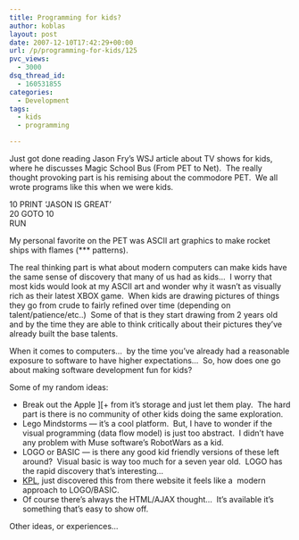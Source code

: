 ```yaml
---
title: Programming for kids?
author: koblas
layout: post
date: 2007-12-10T17:42:29+00:00
url: /p/programming-for-kids/125
pvc_views:
  - 3000
dsq_thread_id:
  - 160531855
categories:
  - Development
tags:
  - kids
  - programming

---
```

Just got done reading Jason Fry&#8217;s WSJ article about TV shows for kids, where he discusses Magic School Bus (From PET to Net).&nbsp; The really thought provoking part is his remising about the commodore PET.&nbsp; We all wrote programs like this when we were kids.

10 PRINT &#8216;JASON IS GREAT&#8217;  
20 GOTO 10  
RUN 

My personal favorite on the PET was ASCII art graphics to make rocket ships with flames (\*** patterns).&nbsp; 

The real thinking part is what about modern computers can make kids have the same sense of discovery that many of us had as kids&#8230;&nbsp; I worry that most kids would look at my ASCII art and wonder why it wasn&#8217;t as visually rich as their latest XBOX game.&nbsp; When kids are drawing pictures of things they go from crude to fairly refined over time (depending on talent/patience/etc..)&nbsp; Some of that is they start drawing from 2 years old and by the time they are able to think critically about their pictures they&#8217;ve already built the base talents.&nbsp; 

When it comes to computers&#8230;&nbsp; by the time you&#8217;ve already had a reasonable exposure to software to have higher expectations&#8230;&nbsp; So, how does one go about making software development fun for kids?&nbsp; 

Some of my random ideas:

* Break out the Apple ][+ from it&#8217;s storage and just let them play.&nbsp; The hard part is there is no community of other kids doing the same exploration. 
* Lego Mindstorms &#8212; it&#8217;s a cool platform.&nbsp; But, I have to wonder if the visual programming (data flow model) is just too abstract.&nbsp; I didn&#8217;t have any problem with Muse software&#8217;s RobotWars as a kid.
* LOGO or BASIC &#8212; is there any good kid friendly versions of these left around?&nbsp; Visual basic is way too much for a seven year old.&nbsp; LOGO has the rapid discovery that&#8217;s interesting&#8230;
* [KPL][1], just discovered this from there website it feels like a&nbsp; modern approach to LOGO/BASIC.
* Of course there&#8217;s always the HTML/AJAX thought&#8230;&nbsp; It&#8217;s available it&#8217;s something that&#8217;s easy to show off.

Other ideas, or experiences&#8230;

 [1]: http://www.kidsprogramminglanguage.com/

